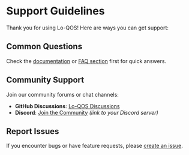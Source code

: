 
# Support Guidelines

Thank you for using Lo-QOS! Here are ways you can get support:

## Common Questions

Check the [documentation](https://github.com/ABDevNDesign/Lo-QOS/wiki) or [FAQ section](https://github.com/ABDevNDesign/Lo-QOS/wiki/FAQ) first for quick answers.

## Community Support

Join our community forums or chat channels:
- **GitHub Discussions**: [Lo-QOS Discussions](https://github.com/ABDevNDesign/Lo-QOS/discussions)
- **Discord**: [Join the Community](#) *(link to your Discord server)*

## Report Issues

If you encounter bugs or have feature requests, please [create an issue](https://github.com/ABDevNDesign/Lo-QOS/issues).
